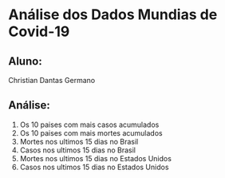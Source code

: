 <h1>Análise dos Dados Mundias de Covid-19</h1>
<h2>Aluno:</h2>
<p>Christian Dantas Germano</p>
<h2>Análise:</h2>
 <ol>
  <li>Os 10 paises com mais casos acumulados</li>
  <li>Os 10 paises com mais mortes acumulados</li>
  <li>Mortes nos ultimos 15 dias no Brasil</li>
  <li>Casos nos ultimos 15 dias no Brasil</li>
  <li>Mortes nos ultimos 15 dias no Estados Unidos</li>
  <li>Casos nos ultimos 15 dias no Estados Unidos</li>
 </ol>
